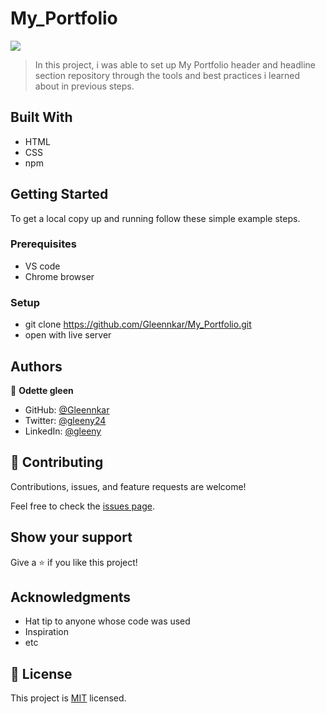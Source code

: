 # My_Portfolio
![](https://img.shields.io/badge/Microverse-blueviolet)



> In this project, i was able to set up My Portfolio header and headline section repository through the tools and best practices i learned about in previous steps.


## Built With

- HTML
- CSS
- npm



## Getting Started



To get a local copy up and running follow these simple example steps.

### Prerequisites
- VS code
- Chrome browser

### Setup
- git clone https://github.com/Gleennkar/My_Portfolio.git
- open with live server





## Authors

👤 **Odette gleen**

- GitHub: [@Gleennkar](https://github.com/Gleennkar)
- Twitter: [@gleeny24](https://twitter.com/twitterhandle)
- LinkedIn: [@gleeny](https://www.linkedin.com/in/gleeny-nkar-aa3917182)


## 🤝 Contributing

Contributions, issues, and feature requests are welcome!

Feel free to check the [issues page](../../issues/).

## Show your support

Give a ⭐️ if you like this project!

## Acknowledgments

- Hat tip to anyone whose code was used
- Inspiration
- etc

## 📝 License

This project is [MIT](./MIT.md) licensed.